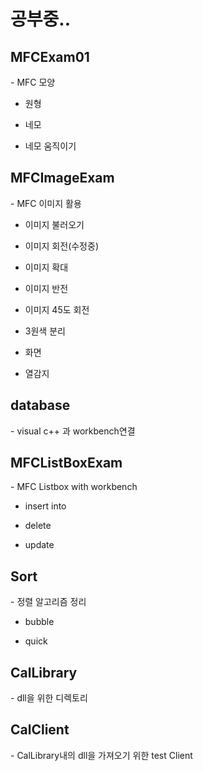<h1>공부중..</h1>

<h2>MFCExam01</h2>
- MFC 모양

- 원형

- 네모

- 네모 움직이기

<h2>MFCImageExam</h2>
- MFC 이미지 활용

- 이미지 불러오기

- 이미지 회전(수정중)

- 이미지 확대

- 이미지 반전

- 이미지 45도 회전

- 3원색 분리

- 화면 

- 열감지

<h2>database</h2>
- visual c++ 과 workbench연결


<h2>MFCListBoxExam</h2>
- MFC Listbox with workbench

- insert into

- delete

- update

<h2>Sort</h2>
- 정렬 알고리즘 정리

- bubble

- quick

<h2>CalLibrary</h2>
- dll을 위한 디렉토리

<h2>CalClient</h2>
- CalLibrary내의 dll을 가져오기 위한 test Client
